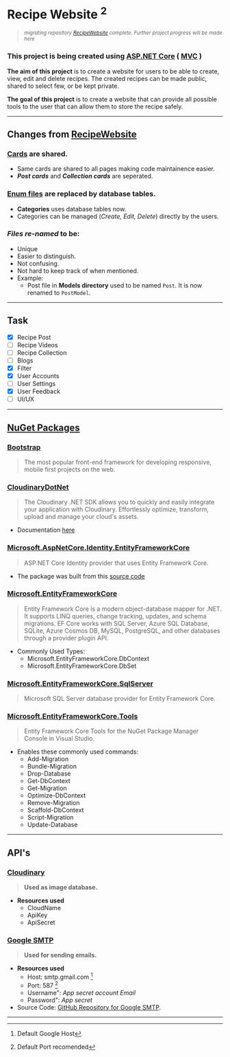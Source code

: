# Recipe Website <sup>2</sup>
> <sub>_migrating repository [RecipeWebsite] complete. Further project progress will be made here_<sub>

### This project is being created using [ASP.NET Core] ( [MVC] )

**The aim of this project** is to create a website for users to be able to create, view, edit and delete recipes. The created recipes can be made public, shared to select few, or be kept private.

**The goal of this project** is to create a website that can provide all possible tools to the user that can allow them to store the recipe safely. 

[ASP.NET Core]: https://dotnet.microsoft.com/en-us/apps/aspnet
[MVC]: https://learn.microsoft.com/en-us/aspnet/core/mvc/

---


## Changes from [RecipeWebsite]
### [Cards] are shared.
  - Same cards are shared to all pages making code maintainence easier.
  - **_Post cards_** and **_Collection cards_** are seperated.

### [Enum files] are replaced by database tables.
  - **Categories** uses database tables now.
  - Categories can be managed (_Create, Edit, Delete_) directly by the users.
 
### *Files re-named* to be:
  - Unique
  - Easier to distinguish.
  - Not confusing.
  - Not hard to keep track of when mentioned.
  - Example:
    - Post file in **Models directory** used to be named `Post`. It is now renamed to `PostModel`.
    
[Cards]: https://getbootstrap.com/docs/5.3/components/card/
[Enum files]: https://learn.microsoft.com/en-us/dotnet/csharp/language-reference/builtin-types/enum

---

## Task
- [x] Recipe Post
- [ ] Recipe Videos
- [ ] Recipe Collection
- [ ] Blogs
- [x] Filter
- [x] User Accounts
- [ ] User Settings
- [x] User Feedback
- [ ] UI/UX

---

## [NuGet Packages]
### [Bootstrap]
> The most popular front-end framework for developing responsive, mobile first projects on the web.

### [CloudinaryDotNet]
> The Cloudinary .NET SDK allows you to quickly and easily integrate your application with Cloudinary. Effortlessly optimize, transform, upload and manage your cloud's assets.
- Documentation [here](https://cloudinary.com/documentation/)

### [Microsoft.AspNetCore.Identity.EntityFrameworkCore]
> ASP.NET Core Identity provider that uses Entity Framework Core.
- The package was built from this [source code](https://github.com/dotnet/aspnetcore/tree/3f1acb59718cadf111a0a796681e3d3509bb3381)

### [Microsoft.EntityFrameworkCore]
> Entity Framework Core is a modern object-database mapper for .NET. It supports LINQ queries, change tracking, updates, and schema migrations. EF Core works with SQL Server, Azure SQL Database, SQLite, Azure Cosmos DB, MySQL, PostgreSQL, and other databases through a provider plugin API.
- Commonly Used Types:
  - Microsoft.EntityFrameworkCore.DbContext
  - Microsoft.EntityFrameworkCore.DbSet

### [Microsoft.EntityFrameworkCore.SqlServer]
> Microsoft SQL Server database provider for Entity Framework Core.

### [Microsoft.EntityFrameworkCore.Tools]
> Entity Framework Core Tools for the NuGet Package Manager Console in Visual Studio.
- Enables these commonly used commands:
  - Add-Migration
  - Bundle-Migration
  - Drop-Database
  - Get-DbContext
  - Get-Migration
  - Optimize-DbContext
  - Remove-Migration
  - Scaffold-DbContext
  - Script-Migration
  - Update-Database

[NuGet Packages]: https://www.nuget.org/
[Bootstrap]: https://www.nuget.org/packages/bootstrap
[CloudinaryDotNet]: https://www.nuget.org/packages/CloudinaryDotNet
[Microsoft.AspNetCore.Identity.EntityFrameworkCore]: https://www.nuget.org/packages/Microsoft.AspNetCore.Identity.EntityFrameworkCore
[Microsoft.EntityFrameworkCore]: https://www.nuget.org/packages/Microsoft.EntityFrameworkCore
[Microsoft.EntityFrameworkCore.SqlServer]: https://www.nuget.org/packages/Microsoft.EntityFrameworkCore.SqlServer
[Microsoft.EntityFrameworkCore.Tools]: https://www.nuget.org/packages/Microsoft.EntityFrameworkCore.Tools

---

## API's
### [Cloudinary]
> **Used as image database.**
- **Resources used**
  - CloudName
  - ApiKey
  - ApiSecret

[Cloudinary]: https://cloudinary.com/

### [Google SMTP]
> **Used for sending emails.**
- **Resources used**
  - Host: smtp.gmail.com [^Host]
  - Port: 587 [^Port] 
  - Username": _App secret account Email_
  - Password": _App secret_  
- Source Code: [GitHub Repository for Google SMTP].

[Google SMTP]: https://myaccount.google.com/apppasswords
[GitHub Repository for Google SMTP]: https://github.com/ZNAXNOR/EmailSMTP

---

[RecipeWebsite]: https://github.com/ZNAXNOR/RecipeWebsite

[^Host]: Default Google Host
[^Port]: Default Port recomended
